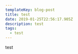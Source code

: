 ```yaml
---
templateKey: blog-post
title: test
date: 2019-01-25T22:56:17.905Z
description: test
tags:
  - test
---
```

test
